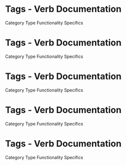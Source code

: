  
# Tags - Verb Documentation
 
Category                  Type                      Functionality             Specifics                
 
# Tags - Verb Documentation
 
Category                  Type                      Functionality             Specifics                
 
# Tags - Verb Documentation
 
Category                  Type                      Functionality             Specifics                
 
# Tags - Verb Documentation
 
Category                  Type                      Functionality             Specifics                
 
# Tags - Verb Documentation
 
Category                  Type                      Functionality             Specifics                
